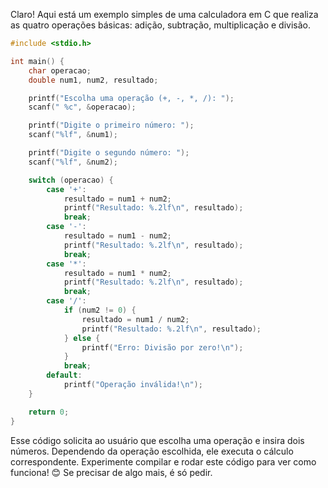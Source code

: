 Claro! Aqui está um exemplo simples de uma calculadora em C que realiza as quatro operações básicas: adição, subtração, multiplicação e divisão.

```c
#include <stdio.h>

int main() {
    char operacao;
    double num1, num2, resultado;

    printf("Escolha uma operação (+, -, *, /): ");
    scanf(" %c", &operacao);

    printf("Digite o primeiro número: ");
    scanf("%lf", &num1);

    printf("Digite o segundo número: ");
    scanf("%lf", &num2);

    switch (operacao) {
        case '+':
            resultado = num1 + num2;
            printf("Resultado: %.2lf\n", resultado);
            break;
        case '-':
            resultado = num1 - num2;
            printf("Resultado: %.2lf\n", resultado);
            break;
        case '*':
            resultado = num1 * num2;
            printf("Resultado: %.2lf\n", resultado);
            break;
        case '/':
            if (num2 != 0) {
                resultado = num1 / num2;
                printf("Resultado: %.2lf\n", resultado);
            } else {
                printf("Erro: Divisão por zero!\n");
            }
            break;
        default:
            printf("Operação inválida!\n");
    }

    return 0;
}
```

Esse código solicita ao usuário que escolha uma operação e insira dois números. Dependendo da operação escolhida, ele executa o cálculo correspondente. Experimente compilar e rodar este código para ver como funciona! 😊 Se precisar de algo mais, é só pedir.